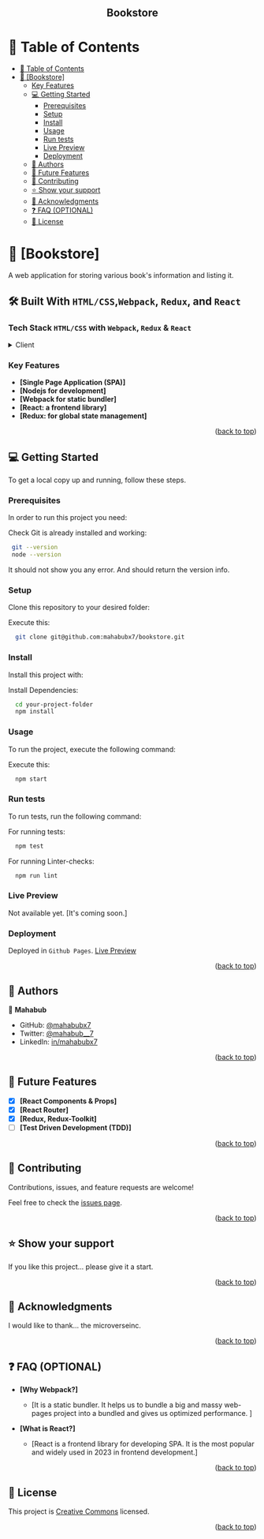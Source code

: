 <a name="readme-top"></a>

<div align="center">
  <h2><b>Bookstore</b></h2>
</div>

<!-- TABLE OF CONTENTS -->

# 📗 Table of Contents

- [📗 Table of Contents](#table-of-contents)
- [📖 \[Bookstore\] ](#bookstore)
  - [Key Features](#key-features)
  - [💻 Getting Started](#getting-started)
    - [Prerequisites](#prerequisites)
    - [Setup](#setup)
    - [Install](#install)
    - [Usage](#usage)
    - [Run tests](#run-tests)
    - [Live Preview](#live-preview)
    - [Deployment](#deployment)
  - [👥 Authors](#authors)
  - [🔭 Future Features](#future-features)
  - [🤝 Contributing](#contributing)
  - [⭐️ Show your support](#️show-your-support)
  - [🙏 Acknowledgments](#acknowledgments)
  - [❓ FAQ (OPTIONAL)](#faq-optional)
  - [📝 License](#license)

<!-- PROJECT DESCRIPTION -->

# 📖 [Bookstore] <a name="about-project"></a>

A web application for storing various book's information and listing it.

## 🛠 Built With <a name="built-with">`HTML/CSS`,`Webpack`, `Redux`, and `React`</a>

### Tech Stack <a name="tech-stack">`HTML/CSS` with `Webpack`, `Redux` & `React`</a>

<details>
  <summary>Client</summary>
  <ul>
    <li><a href="https://www.w3.org/standards/webdesign/htmlcss">HTML-CSS</a></li>
  </ul>

  <ul>
    <li><a href="https://webpack.js.org/">Webpack</a></li>
  </ul>

  <ul>
    <li><a href="https://react.dev/">React</a></li>
  </ul>

  <ul>
    <li><a href="https://redux.js.org/">Redux</a></li>
  </ul>
</details>

<!-- Features -->

### Key Features <a name="key-features"></a>

- **[Single Page Application (SPA)]**
- **[Nodejs for development]**
- **[Webpack for static bundler]**
- **[React: a frontend library]**
- **[Redux: for global state management]**

<p align="right">(<a href="#readme-top">back to top</a>)</p>

<!-- GETTING STARTED -->

## 💻 Getting Started <a name="getting-started"></a>

To get a local copy up and running, follow these steps.

### Prerequisites

In order to run this project you need:

Check Git is already installed and working:

```sh
 git --version
 node --version
```

It should not show you any error. And should return the version info.

### Setup

Clone this repository to your desired folder:

Execute this:

```sh
  git clone git@github.com:mahabubx7/bookstore.git
```

### Install

Install this project with:

Install Dependencies:

```sh
  cd your-project-folder
  npm install
```

### Usage

To run the project, execute the following command:

Execute this:

```sh
  npm start
```

### Run tests

To run tests, run the following command:

For running tests:

```sh
  npm test
```

For running Linter-checks:

```sh
  npm run lint
```

### Live Preview

Not available yet. [It's coming soon.]

### Deployment
Deployed in `Github Pages`. [Live Preview](https://bookstore-mahabubx7.netlify.app/)

<p align="right">(<a href="#readme-top">back to top</a>)</p>

<!-- AUTHORS -->

## 👥 Authors <a name="authors"></a>

👤 **Mahabub**

- GitHub: [@mahabubx7](https://github.com/mahabubx7)
- Twitter: [@mahabub\_\_7](https://twitter.com/mahabub__7)
- LinkedIn: [in/mahabubx7](https://linkedin.com/in/mahabubx7)

<p align="right">(<a href="#readme-top">back to top</a>)</p>

<!-- FUTURE FEATURES -->

## 🔭 Future Features <a name="future-features"></a>

- [x] **[React Components & Props]**
- [x] **[React Router]**
- [x] **[Redux, Redux-Toolkit]**
- [ ] **[Test Driven Development (TDD)]**

<p align="right">(<a href="#readme-top">back to top</a>)</p>

<!-- CONTRIBUTING -->

## 🤝 Contributing <a name="contributing"></a>

Contributions, issues, and feature requests are welcome!

Feel free to check the [issues page](../../issues/).

<p align="right">(<a href="#readme-top">back to top</a>)</p>

<!-- SUPPORT -->

## ⭐️ Show your support <a name="support"></a>

If you like this project... please give it a start.

<p align="right">(<a href="#readme-top">back to top</a>)</p>

<!-- ACKNOWLEDGEMENTS -->

## 🙏 Acknowledgments <a name="acknowledgements"></a>

I would like to thank... the microverseinc.

<p align="right">(<a href="#readme-top">back to top</a>)</p>

<!-- FAQ (optional) -->

## ❓ FAQ (OPTIONAL) <a name="faq"></a>

- **[Why Webpack?]**
  - [It is a static bundler. It helps us to bundle a big and massy web-pages project into a bundled and gives us optimized performance. ]

- **[What is React?]**
  - [React is a frontend library for developing SPA. It is the most popular and widely used in 2023 in frontend development.]

<p align="right">(<a href="#readme-top">back to top</a>)</p>

<!-- LICENSE -->

## 📝 License <a name="license"></a>

This project is [Creative Commons](./LICENSE) licensed.

<p align="right">(<a href="#readme-top">back to top</a>)</p>
